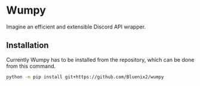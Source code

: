 # Wumpy

Imagine an efficient and extensible Discord API wrapper.

## Installation

Currently Wumpy has to be installed from the repository, which can be done from this command.

```bash
python -m pip install git+https://github.com/Bluenix2/wumpy
```
